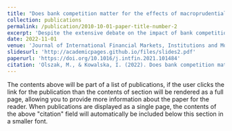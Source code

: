 ```yaml
---
title: "Does bank competition matter for the effects of macroprudential policy on the procyclicality of lending?"
collection: publications
permalink: /publication/2010-10-01-paper-title-number-2
excerpt: 'Despite the extensive debate on the impact of bank competition on risk-taking and procyclicality, there is no evidence of its role in the effects of macroprudential policy on loan growth and on the sensitivity of lending to the business cycle. Using over 80,000 bank-level observations in 95 countries from 2004 to 2015, we find that increased competition strengthens the countercyclical effects of macroprudential policy instruments (MPIs) in terms of reduced loan growth.'
date: 2022-11-01
venue: 'Journal of International Financial Markets, Institutions and Money'
slidesurl: 'http://academicpages.github.io/files/slides2.pdf'
paperurl: 'https://doi.org/10.1016/j.intfin.2021.101484'
citation: 'Olszak, M., & Kowalska, I. (2022). Does bank competition matter for the effects of macroprudential policy on the procyclicality of lending? Journal of International Financial Markets, Institutions and Money, 76(January 2021). https://doi.org/10.1016/j.intfin.2021.101484.'
---
```


The contents above will be part of a list of publications, if the user clicks the link for the publication than the contents of section will be rendered as a full page, allowing you to provide more information about the paper for the reader. When publications are displayed as a single page, the contents of the above "citation" field will automatically be included below this section in a smaller font.
